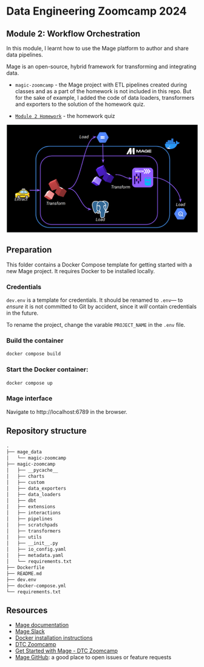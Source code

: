 
# Data Engineering Zoomcamp 2024 

## Module 2: Workflow Orchestration

In this module, I learnt how to use the Mage platform to author and share data pipelines. 

Mage is an open-source, hybrid framework for transforming and integrating data.

- `magic-zoomcamp` - the Mage project with ETL pipelines created during classes and as a part of the homework is not included in this repo. But for the sake of example, I added the code of data loaders, transformers and exporters to the solution of the homework quiz.

- [`Module 2 Homework`](homework_2.md) - the homework quiz

![Workflow orchestration with Mage](../images/image-2024-01-31-20.56.27.png)

## Preparation

This folder contains a Docker Compose template for getting started with a new Mage project. It requires Docker to be installed locally. 

### Credentials

`dev.env`  is a template for credentials. It should be renamed to `.env`— to _ensure_ it is not committed to Git by accident, since it _will_ contain credentials in the future.

To rename the project, change the varable `PROJECT_NAME` in the `.env` file.

### Build the container

```bash
docker compose build
```

### Start the Docker container:

```bash
docker compose up
```

### Mage interface

Navigate to http://localhost:6789 in the browser.

## Repository structure

```
.
├── mage_data
│   └── magic-zoomcamp
├── magic-zoomcamp
│   ├── __pycache__
│   ├── charts
│   ├── custom
│   ├── data_exporters
│   ├── data_loaders
│   ├── dbt
│   ├── extensions
│   ├── interactions
│   ├── pipelines
│   ├── scratchpads
│   ├── transformers
│   ├── utils
│   ├── __init__.py
│   ├── io_config.yaml
│   ├── metadata.yaml
│   └── requirements.txt
├── Dockerfile
├── README.md
├── dev.env
├── docker-compose.yml
└── requirements.txt
```

## Resources

- [Mage documentation](https://docs.mage.ai/introduction/overview)
- [Mage Slack](https://www.mage.ai/chat)
- [Docker installation instructions](https://docs.docker.com/get-docker/)
- [DTC Zoomcamp](https://github.com/DataTalksClub/data-engineering-zoomcamp/tree/main/week_2_workflow_orchestration)
- [Get Started with Mage - DTC Zoomcamp](https://github.com/mage-ai/mage-zoomcamp?tab=readme-ov-file#lets-get-started)
- [Mage GitHub](https://github.com/mage-ai/mage-ai): a good place to open issues or feature requests
